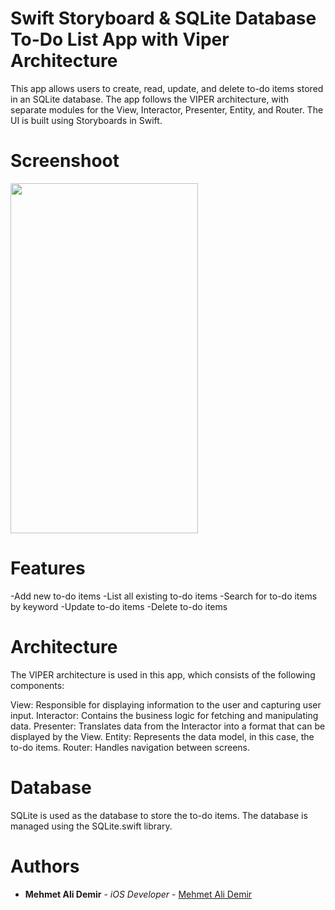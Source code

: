 # Swift Storyboard & SQLite Database To-Do List App with Viper Architecture

This app allows users to create, read, update, and delete to-do items stored in an SQLite database. The app follows the VIPER architecture, with separate modules for the View, Interactor, Presenter, Entity, and Router. The UI is built using Storyboards in Swift.

# Screenshoot

<img src="https://i.imgur.com/wFgxX8P.png"  width="300" height="560">


# Features
 -Add new to-do items
 -List all existing to-do items
 -Search for to-do items by keyword
 -Update to-do items
 -Delete to-do items

# Architecture
The VIPER architecture is used in this app, which consists of the following components:

View: Responsible for displaying information to the user and capturing user input.
Interactor: Contains the business logic for fetching and manipulating data.
Presenter: Translates data from the Interactor into a format that can be displayed by the View.
Entity: Represents the data model, in this case, the to-do items.
Router: Handles navigation between screens.

# Database
SQLite is used as the database to store the to-do items. The database is managed using the SQLite.swift library.

# Authors

* **Mehmet Ali Demir** - *iOS Developer* - [Mehmet Ali Demir](https://github.com/mehmetalidemir)
